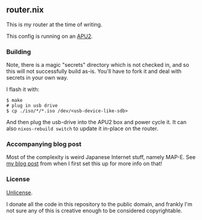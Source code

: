 ## router.nix

This is my router at the time of writing.

This config is running on an [APU2](https://www.pcengines.ch/apu2.htm).

### Building

Note, there is a magic "secrets" directory which is not checked in, and so this will not successfully build as-is. You'll have to fork it and deal with secrets in your own way.

I flash it with:

```console
$ make
# plug in usb drive
$ cp ./iso/*/*.iso /dev/<usb-device-like-sdb>
```

And then plug the usb-drive into the APU2 box and power cycle it.
It can also `nixos-rebuild switch` to update it in-place on the router.

### Accompanying blog post

Most of the complexity is weird Japanese Internet stuff, namely MAP-E. See [my blog post](https://euank.com/2023/02/22/v6-plus.html) from when I first set this up for more info on that!

### License

[Unlicense](https://en.wikipedia.org/wiki/Unlicense).

I donate all the code in this repository to the public domain, and frankly I'm not sure any of this is creative enough to be considered copyrightable.

